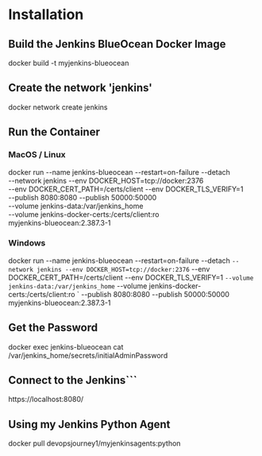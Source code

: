 
# Installation
## Build the Jenkins BlueOcean Docker Image
docker build -t myjenkins-blueocean

## Create the network 'jenkins'
docker network create jenkins


## Run the Container
### MacOS / Linux
docker run --name jenkins-blueocean --restart=on-failure --detach \
  --network jenkins --env DOCKER_HOST=tcp://docker:2376 \
  --env DOCKER_CERT_PATH=/certs/client --env DOCKER_TLS_VERIFY=1 \
  --publish 8080:8080 --publish 50000:50000 \
  --volume jenkins-data:/var/jenkins_home \
  --volume jenkins-docker-certs:/certs/client:ro \
  myjenkins-blueocean:2.387.3-1

### Windows
docker run --name jenkins-blueocean --restart=on-failure --detach `
  --network jenkins --env DOCKER_HOST=tcp://docker:2376 `
  --env DOCKER_CERT_PATH=/certs/client --env DOCKER_TLS_VERIFY=1 `
  --volume jenkins-data:/var/jenkins_home `
  --volume jenkins-docker-certs:/certs/client:ro `
  --publish 8080:8080 --publish 50000:50000 myjenkins-blueocean:2.387.3-1


## Get the Password
docker exec jenkins-blueocean cat /var/jenkins_home/secrets/initialAdminPassword


## Connect to the Jenkins```
https://localhost:8080/



## Using my Jenkins Python Agent
docker pull devopsjourney1/myjenkinsagents:python

